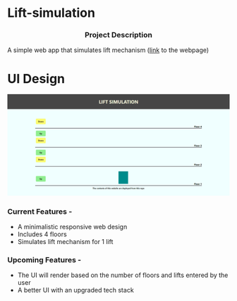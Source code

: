 # Lift-simulation

### <p align="center">Project Description</p>

A simple web app that simulates lift mechanism ([link](https://lift-simulation-by-arunabh.netlify.app/) to the webpage)

# UI Design

<img
src="image/Lift_Simulation.png"
raw=true
alt="UI Design"
style="margin-right: 10px;"
/>

### Current Features - 

- A minimalistic responsive web design
- Includes 4 floors
- Simulates lift mechanism for 1 lift

### Upcoming Features - 

- The UI will render based on the number of floors and lifts entered by the user
- A better UI with an upgraded tech stack
